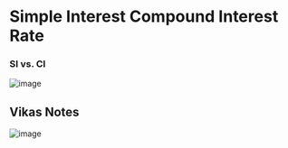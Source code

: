 # Simple Interest Compound Interest Rate

### SI vs. CI
![image](https://github.com/user-attachments/assets/f00d8d1d-60fb-4a27-82dd-0db64b2865e6)

## Vikas Notes
![image](https://github.com/user-attachments/assets/2d707143-7d78-4deb-93c5-ff43f0c9bbf4)
